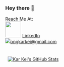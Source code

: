 ### Hey there 👋
<!-- I am Kar Kei. A Final Year Student in Computer Science majoring in Data Science at Monash University Malaysia. I am most experienced in Software Development and Data Science. -->

Reach Me At: <br>
<img src="https://img.icons8.com/fluent/48/000000/linkedin.png" style="width:50px;height:50px;"/> [LinkedIn](https://www.linkedin.com/in/karkeiong/) <br>
<img src="https://img.icons8.com/nolan/48/email.png"/>ongkarkei@gmail.com


<!-- <a href="https://github.com/Keiii25">
  <img align="center" style="margin:0.5rem" src="https://github-readme-stats.vercel.app/api/top-langs/?username=Keiii25&hide=html,css&title_color=ffffff&text_color=c9cacc&icon_color=4AB197&bg_color=1A2B34" />
</a> -->
<br>
<a href="https://github.com/Keiii25">
  <img align="center" style="margin:0.5rem" src="https://github-readme-stats.vercel.app/api?username=Keiii25&show_icons=true&line_height=27&count_private=true&title_color=ffffff&text_color=c9cacc&icon_color=4AB097&bg_color=1A2B34" alt="Kar Kei's GitHub Stats" />
</a>

<!--
**Keiii25/Keiii25** is a ✨ _special_ ✨ repository because its `README.md` (this file) appears on your GitHub profile.

Here are some ideas to get you started:

- 🔭 I’m currently working on ...
- 🌱 I’m currently learning ...
- 👯 I’m looking to collaborate on ...
- 🤔 I’m looking for help with ...
- 💬 Ask me about ...
- 📫 How to reach me: ...
- 😄 Pronouns: ...
- ⚡ Fun fact: ...
-->
